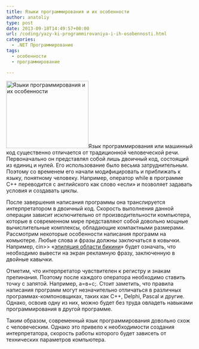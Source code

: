 ```yaml
---
title: Языки программирования и их особенности
author: anatoliy
type: post
date: 2013-09-18T14:49:57+00:00
url: /coding/yazy-ki-programmirovaniya-i-ih-osobennosti.html
categories:
  - .NET Программирование
tags:
  - особенности
  - программирование

---
```

[<img src="http://dotnetcoding.ru/wp-content/uploads/2013/09/103507_or.jpg" alt="Языки программирования и их особенности" width="220" height="180" class="alignleft size-full wp-image-2506" />][1]Язык программирования или машинный код существенно отличается от традиционной человеческой речи. Первоначально он представлял собой лишь двоичный код, состоящий из единиц и нулей. Его использование было весьма затруднительным. Поэтому со временем его начали модифицировать и приближать к языку, понятному человеку. <!--more-->Например, оператор while в программе C++ переводится с английского как слово &#171;если&#187; и позволяет задавать условия и создавать циклы.

После завершения написания программы она транслируется интерпретатором в двоичный код. Скорость выполнения данной операции зависит исключительно от производительности компьютера, которые в современном мире представляют собой довольно мощные вычислительные комплексы, обладающие компактными размерами. Рассмотрим некоторые особенности написания программ на комьютере. Любые слова и фразы должны заключаться в ковычки. Например, cin>> &#171;<span style="text-decoration: underline;"><a href="http://www.ssivkov.ru/kak-pravilno-sdelat-epilyatsiyu-bikini/">эпиляция области бикини</a></span>&#187; будет означать, что необходимо вывести на экран рекламную фразу, заключенную в двойные кавычки. 

Отметим, что интерпретатор чувствителен к регистру и знакам препинания. Поэтому после каждого оператора необходимо ставить точку с запятой. Например, a=в+с;. Стоит заметить, что правила написания программ могут незначительно отличаться в различных программах-компоновщиках, таких как С++, Delphi, Pascal и другие. Однако, освоив одну из них, можно будет без труда овладеть навыками программирования в другой программе.

Таким образом, современный язык программирования довольно схож с человеческим. Однако это привело к необходимости создания интерпретатора, скорость работы которого будет зависеть от технических параметров компьютера.

 [1]: http://dotnetcoding.ru/wp-content/uploads/2013/09/103507_or.jpg